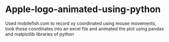 # Apple-logo-animated-using-python
Used mobilefish.com to record xy coordinated using mouse movements, took those coordinates into an excel file and animated the plot using pandas and matplotlib libraries of python
